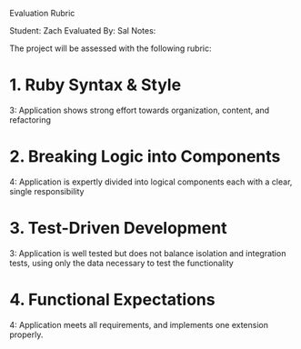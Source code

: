 Evaluation Rubric

Student: Zach
Evaluated By: Sal
Notes:

The project will be assessed with the following rubric:

# 1. Ruby Syntax & Style

3: Application shows strong effort towards organization, content, and refactoring

# 2. Breaking Logic into Components

4: Application is expertly divided into logical components each with a clear, single responsibility

# 3. Test-Driven Development

3: Application is well tested but does not balance isolation and integration tests, using only the data necessary to test the functionality

# 4. Functional Expectations

4: Application meets all requirements, and implements one extension properly.
